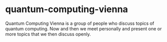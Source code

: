 # quantum-computing-vienna
Quantum Computing Vienna is a group of people who discuss topics of quantum computing. Now and then we meet personally and present one or more topics that we then discuss openly.
